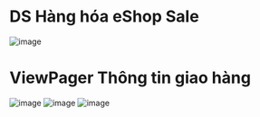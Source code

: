 # DS Hàng hóa eShop Sale
![image](https://user-images.githubusercontent.com/87421671/157368132-13f5e82d-474e-40b6-a5ac-944afb1021b5.png)
# ViewPager Thông tin giao hàng
![image](https://user-images.githubusercontent.com/87421671/157368329-64b870a1-9198-4f8f-99d4-d491ec08767a.png)
![image](https://user-images.githubusercontent.com/87421671/157368362-94de72a4-c56b-477a-897e-d44fa8199156.png)
![image](https://user-images.githubusercontent.com/87421671/157368381-5dc676b8-4251-4294-b195-af456df10476.png)
